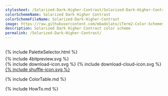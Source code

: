 ```yaml
---
stylesheet: /Solarized-Dark-Higher-Contrast/Solarized-Dark-Higher-Contrast.css
colorSchemeName: Solarized Dark Higher Contrast
colorSchemeFileName: Solarized-Dark-Higher-Contrast
image: https://raw.githubusercontent.com/mbadolato/iTerm2-Color-Schemes/master/screenshots/solarized_dark_higher_contrast.png
description: Solarized Dark Higher Contrast color scheme
permalink: /Solarized-Dark-Higher-Contrast/
---
```


<h2 style='text-align:center'>
    <a id='colorSchemeNameLink' href='#'>
        <span class='ColorSchemeFileName'></span>
    </a>
</h2>

<div class='centeredText' style='margin-bottom:1%'>
{% include PaletteSelector.html %}
</div>

<div class='centeredText'>
{% include 4bitpreview.svg %}
</div>

<div class='centeredText'>
    <a id='downloadSchemeLink' class='padded'>
{% include download-icon.svg %}
    </a>
    <a id='cdnSchemeLink' class='padded'>
{% include download-cloud-icon.svg %}
    </a>
    <a id='feelingLucky' href="javascript:feelingLucky(document.getElementById('themeSelector'))" class='padded'>
{% include shuffle-icon.svg %}
    </a>    
</div>

{% include ColorTable.md %}

{% include HowTo.md %}

